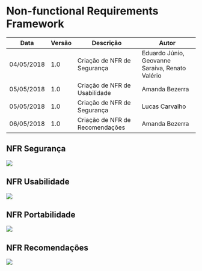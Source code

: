 # Non-functional Requirements Framework

| Data | Versão | Descrição | Autor |
| --- | --- | --- | --- |
| 04/05/2018 | 1.0 | Criação de NFR de Segurança | Eduardo Júnio, Geovanne Saraiva, Renato Valério |
| 05/05/2018 | 1.0 | Criação de NFR de Usabilidade | Amanda Bezerra |
| 05/05/2018 | 1.0 | Criação de NFR de Segurança | Lucas Carvalho |
| 06/05/2018 | 1.0 | Criação de NFR de Recomendações | Amanda Bezerra |


## NFR Segurança
<a href="../nfr-seguranca.jpg"><img src="../nfr-seguranca.jpg"></a>

## NFR Usabilidade
<a href="../nfr-usabilidade.png"><img src="../nfr-usabilidade.png"></a>

## NFR Portabilidade
<a href="../nfr-portabilidade.png"><img src="../nfr-portabilidade.png"></a>

## NFR Recomendações
<a href="../nfr-recomendacao.png"><img src="../nfr-recomendacao.png"></a>
